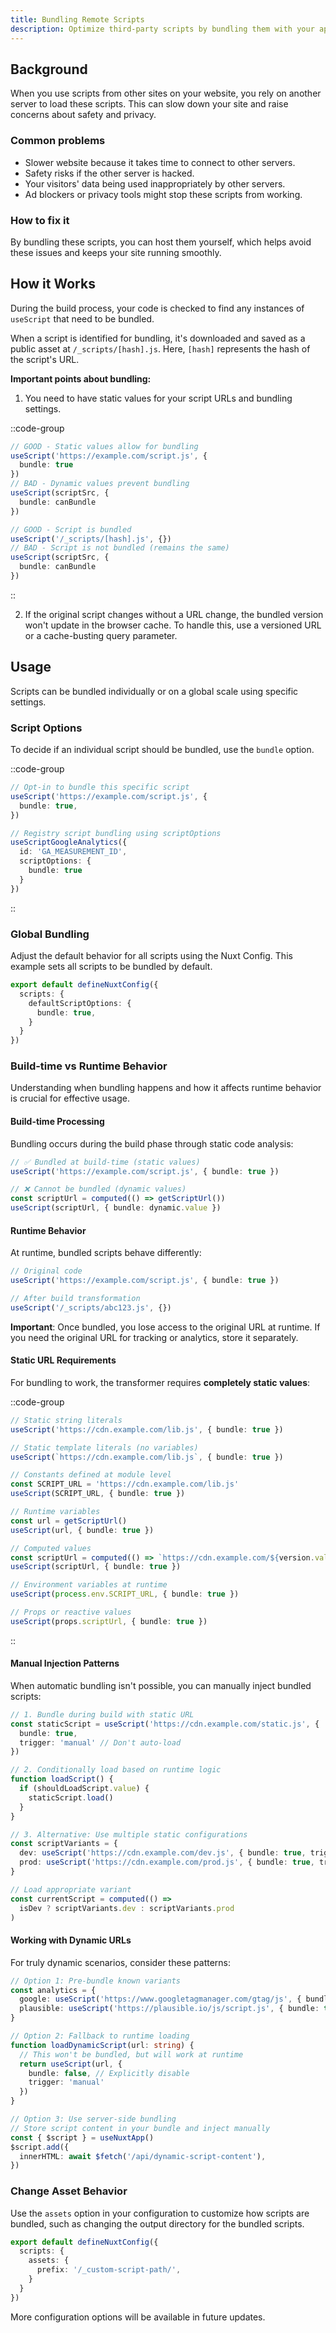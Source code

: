 ```yaml
---
title: Bundling Remote Scripts
description: Optimize third-party scripts by bundling them with your app.
---
```


## Background

When you use scripts from other sites on your website, you rely on another server to load these scripts. This can slow down your site and raise concerns about safety and privacy.

### Common problems

- Slower website because it takes time to connect to other servers.
- Safety risks if the other server is hacked.
- Your visitors' data being used inappropriately by other servers.
- Ad blockers or privacy tools might stop these scripts from working.

### How to fix it

By bundling these scripts, you can host them yourself, which helps avoid these issues and keeps your site running smoothly.

## How it Works

During the build process, your code is checked to find any instances of `useScript` that need to be bundled.

When a script is identified for bundling, it's downloaded and saved as a public asset at `/_scripts/[hash].js`. Here, `[hash]` represents the hash of the script's URL.

**Important points about bundling:**

1. You need to have static values for your script URLs and bundling settings.

::code-group

```ts [Input - Pre Build]
// GOOD - Static values allow for bundling
useScript('https://example.com/script.js', {
  bundle: true
})
// BAD - Dynamic values prevent bundling
useScript(scriptSrc, {
  bundle: canBundle
})
```

```ts [Output - Post Build]
// GOOD - Script is bundled
useScript('/_scripts/[hash].js', {})
// BAD - Script is not bundled (remains the same)
useScript(scriptSrc, {
  bundle: canBundle
})
```

::

2. If the original script changes without a URL change, the bundled version won't update in the browser cache. To handle this, use a versioned URL or a cache-busting query parameter.

## Usage

Scripts can be bundled individually or on a global scale using specific settings.

### Script Options

To decide if an individual script should be bundled, use the `bundle` option.

::code-group

```ts [useScript]
// Opt-in to bundle this specific script
useScript('https://example.com/script.js', {
  bundle: true,
})
```

```ts [Registry Script]
// Registry script bundling using scriptOptions
useScriptGoogleAnalytics({
  id: 'GA_MEASUREMENT_ID',
  scriptOptions: {
    bundle: true
  }
})
```
::

### Global Bundling

Adjust the default behavior for all scripts using the Nuxt Config. This example sets all scripts to be bundled by default.

```ts [nuxt.config.ts]
export default defineNuxtConfig({
  scripts: {
    defaultScriptOptions: {
      bundle: true,
    }
  }
})
```

### Build-time vs Runtime Behavior

Understanding when bundling happens and how it affects runtime behavior is crucial for effective usage.

#### Build-time Processing

Bundling occurs during the build phase through static code analysis:

```ts
// ✅ Bundled at build-time (static values)
useScript('https://example.com/script.js', { bundle: true })

// ❌ Cannot be bundled (dynamic values)
const scriptUrl = computed(() => getScriptUrl())
useScript(scriptUrl, { bundle: dynamic.value })
```

#### Runtime Behavior

At runtime, bundled scripts behave differently:

```ts
// Original code
useScript('https://example.com/script.js', { bundle: true })

// After build transformation
useScript('/_scripts/abc123.js', {})
```

**Important**: Once bundled, you lose access to the original URL at runtime. If you need the original URL for tracking or analytics, store it separately.

#### Static URL Requirements

For bundling to work, the transformer requires **completely static values**:

::code-group

```ts [✅ Valid for Bundling]
// Static string literals
useScript('https://cdn.example.com/lib.js', { bundle: true })

// Static template literals (no variables)
useScript(`https://cdn.example.com/lib.js`, { bundle: true })

// Constants defined at module level
const SCRIPT_URL = 'https://cdn.example.com/lib.js'
useScript(SCRIPT_URL, { bundle: true })
```

```ts [❌ Cannot be Bundled]
// Runtime variables
const url = getScriptUrl()
useScript(url, { bundle: true })

// Computed values
const scriptUrl = computed(() => `https://cdn.example.com/${version.value}.js`)
useScript(scriptUrl, { bundle: true })

// Environment variables at runtime
useScript(process.env.SCRIPT_URL, { bundle: true })

// Props or reactive values
useScript(props.scriptUrl, { bundle: true })
```

::

#### Manual Injection Patterns

When automatic bundling isn't possible, you can manually inject bundled scripts:

```ts [Manual Bundling Workaround]
// 1. Bundle during build with static URL
const staticScript = useScript('https://cdn.example.com/static.js', {
  bundle: true,
  trigger: 'manual' // Don't auto-load
})

// 2. Conditionally load based on runtime logic
function loadScript() {
  if (shouldLoadScript.value) {
    staticScript.load()
  }
}

// 3. Alternative: Use multiple static configurations
const scriptVariants = {
  dev: useScript('https://cdn.example.com/dev.js', { bundle: true, trigger: 'manual' }),
  prod: useScript('https://cdn.example.com/prod.js', { bundle: true, trigger: 'manual' })
}

// Load appropriate variant
const currentScript = computed(() =>
  isDev ? scriptVariants.dev : scriptVariants.prod
)
```

#### Working with Dynamic URLs

For truly dynamic scenarios, consider these patterns:

```ts [Dynamic URL Strategies]
// Option 1: Pre-bundle known variants
const analytics = {
  google: useScript('https://www.googletagmanager.com/gtag/js', { bundle: true }),
  plausible: useScript('https://plausible.io/js/script.js', { bundle: true })
}

// Option 2: Fallback to runtime loading
function loadDynamicScript(url: string) {
  // This won't be bundled, but will work at runtime
  return useScript(url, {
    bundle: false, // Explicitly disable
    trigger: 'manual'
  })
}

// Option 3: Use server-side bundling
// Store script content in your bundle and inject manually
const { $script } = useNuxtApp()
$script.add({
  innerHTML: await $fetch('/api/dynamic-script-content'),
})
```

### Change Asset Behavior

Use the `assets` option in your configuration to customize how scripts are bundled, such as changing the output directory for the bundled scripts.

```ts [nuxt.config.ts]
export default defineNuxtConfig({
  scripts: {
    assets: {
      prefix: '/_custom-script-path/',
    }
  }
})
```

More configuration options will be available in future updates.

